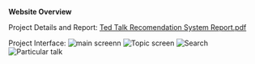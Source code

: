 **Website Overview**

Project Details and Report: [Ted Talk Recomendation System Report.pdf](https://github.com/user-attachments/files/16826077/Ted.Talk.Recomendation.System.Report.pdf)

Project Interface:
![main screenn](https://github.com/user-attachments/assets/a219bbcb-464a-43da-89cc-ee0f0ba1187c)
![Topic screen](https://github.com/user-attachments/assets/f72df2b4-f6af-47b1-a77b-91912ce9365b)
![Search](https://github.com/user-attachments/assets/a6817c14-316f-4fd3-bc14-e11713c53087)
![Particular talk](https://github.com/user-attachments/assets/a273494e-7cb6-42b1-afd3-e45fc4968604)

